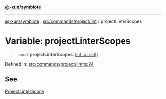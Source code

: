 [**@-xun/symbiote**](../../../../../README.md)

***

[@-xun/symbiote](../../../../../README.md) / [src/commands/project/lint](../README.md) / projectLinterScopes

# Variable: projectLinterScopes

> `const` **projectLinterScopes**: [`Unlimited`](../../../../configure/enumerations/UnlimitedGlobalScope.md#unlimited)[]

Defined in: [src/commands/project/lint.ts:24](https://github.com/Xunnamius/symbiote/blob/16e65ca9568c2c290d9cbc170fcee40ca3a63520/src/commands/project/lint.ts#L24)

## See

[ProjectLinterScope](../../../../configure/enumerations/UnlimitedGlobalScope.md)
